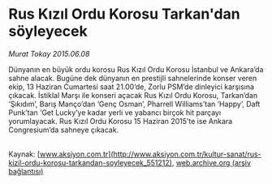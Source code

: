 # Rus Kızıl Ordu Korosu Tarkan'dan söyleyecek

*Murat Tokay 2015.06.08*

<div class="pNewsDetailMainContent ctx_content" itemprop="articleBody">
 <p>
  Dünyanın en büyük ordu korosu Rus Kızıl Ordu Korosu İstanbul ve Ankara’da sahne alacak. Bugüne dek dünyanın en prestijli sahnelerinde konser veren ekip, 13 Haziran Cumartesi saat 21.00’de, Zorlu PSM’de dinleyici karşısına çıkacak. İstiklal Marşı ile konseri açacak Rus Kızıl Ordu Korosu, Tarkan’dan ‘Şıkıdım’, Barış Manço’dan ‘Genç Osman’, Pharrell Williams’tan ‘Happy’, Daft Punk’tan ‘Get Lucky’ye kadar yerli ve yabancı birçok hit parçayı yorumlayacak. Rus Kızıl Ordu Korosu 15 Haziran 2015’te ise Ankara Congresium’da sahneye çıkacak.
  <br>
  </br>
 </p>
</div>


Kaynak: [www.aksiyon.com.tr](http://www.aksiyon.com.tr/kultur-sanat/rus-kizil-ordu-korosu-tarkandan-soyleyecek_551212), [web.archive.org (arşiv bağlantısı)](http://web.archive.org/web/20151220001759/http://www.aksiyon.com.tr/kultur-sanat/rus-kizil-ordu-korosu-tarkandan-soyleyecek_551212)
